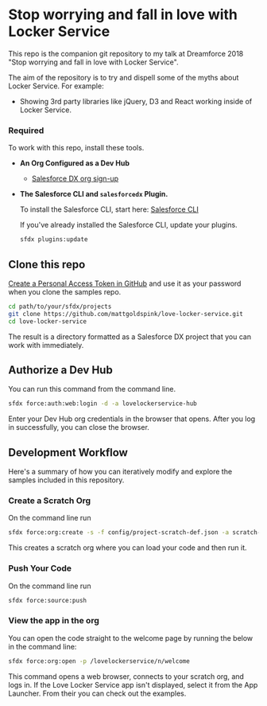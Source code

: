 # Stop worrying and fall in love with Locker Service

This repo is the companion git repository to my talk at Dreamforce 2018 "Stop worrying and fall in love with Locker Service".

The aim of the repository is to try and dispell some of the myths about Locker Service. For example:

- Showing 3rd party libraries like jQuery, D3 and React working inside of Locker Service.

### Required

To work with this repo, install these tools.

- **An Org Configured as a Dev Hub**

    * <a href="https://developer.salesforce.com/promotions/orgs/dx-signup" target="_blank">Salesforce DX org sign-up</a>

- **The Salesforce CLI and `salesforcedx` Plugin.**

    To install the Salesforce CLI, start here: <a href="https://developer.salesforce.com/tools/sfdxcli" target="_blank">Salesforce CLI</a>

    If you've already installed the Salesforce CLI, update your plugins.
    ```bash
    sfdx plugins:update
    ```

## Clone this repo

<a href="https://help.github.com/articles/creating-a-personal-access-token-for-the-command-line" target="_blank"> Create a Personal Access Token in GitHub</a> and use it as your password when you clone the samples repo.

```bash
cd path/to/your/sfdx/projects
git clone https://github.com/mattgoldspink/love-locker-service.git
cd love-locker-service
```

The result is a directory formatted as a Salesforce DX project that you can work with immediately.

## Authorize a Dev Hub

You can run this command from the command line.

```bash
sfdx force:auth:web:login -d -a lovelockerservice-hub
```

Enter your Dev Hub org credentials in the browser that opens. After you log in successfully, you can close the browser.

## Development Workflow

Here's a summary of how you can iteratively modify and explore the samples included in this repository.

### Create a Scratch Org

On the command line run

```bash
sfdx force:org:create -s -f config/project-scratch-def.json -a scratch-1
```

This creates a scratch org where you can load your code and then run it.

### Push Your Code

On the command line run

```bash
sfdx force:source:push
```

### View the app in the org

You can open the code straight to the welcome page by running the below in the command line:

```bash
sfdx force:org:open -p /lovelockerservice/n/welcome
```

This command opens a web browser, connects to your scratch org, and logs in. If the Love Locker Service app isn't displayed, select it from the App Launcher. From their you can check out the examples.
